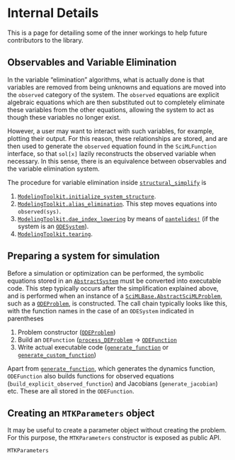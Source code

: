 # Internal Details

This is a page for detailing some of the inner workings to help future
contributors to the library.

## Observables and Variable Elimination

In the variable “elimination” algorithms, what is actually done is that variables
are removed from being unknowns and equations are moved into the `observed` category
of the system. The `observed` equations are explicit algebraic equations which
are then substituted out to completely eliminate these variables from the other
equations, allowing the system to act as though these variables no longer exist.

However, a user may want to interact with such variables, for example,
plotting their output. For this reason, these relationships are stored,
and are then used to generate the `observed` equation found in the
`SciMLFunction` interface, so that `sol[x]` lazily reconstructs the observed
variable when necessary. In this sense, there is an equivalence between
observables and the variable elimination system.

The procedure for variable elimination inside [`structural_simplify`](@ref) is

 1. [`ModelingToolkit.initialize_system_structure`](@ref).
 2. [`ModelingToolkit.alias_elimination`](@ref). This step moves equations into `observed(sys)`.
 3. [`ModelingToolkit.dae_index_lowering`](@ref) by means of [`pantelides!`](@ref) (if the system is an [`ODESystem`](@ref)).
 4. [`ModelingToolkit.tearing`](@ref).

## Preparing a system for simulation

Before a simulation or optimization can be performed, the symbolic equations stored in an [`AbstractSystem`](@ref) must be converted into executable code. This step typically occurs after the simplification explained above, and is performed when an instance of a [`SciMLBase.AbstractSciMLProblem`](@ref), such as a [`ODEProblem`](@ref), is constructed.
The call chain typically looks like this, with the function names in the case of an `ODESystem` indicated in parentheses

 1. Problem constructor ([`ODEProblem`](@ref))
 2. Build an `DEFunction` ([`process_DEProblem`](@ref) -> [`ODEFunction`](@ref)
 3. Write actual executable code ([`generate_function`](@ref) or [`generate_custom_function`](@ref))

Apart from [`generate_function`](@ref), which generates the dynamics function, `ODEFunction` also builds functions for observed equations (`build_explicit_observed_function`) and Jacobians (`generate_jacobian`) etc. These are all stored in the `ODEFunction`.

## Creating an `MTKParameters` object

It may be useful to create a parameter object without creating the problem. For this
purpose, the `MTKParameters` constructor is exposed as public API.

```@docs
MTKParameters
```

